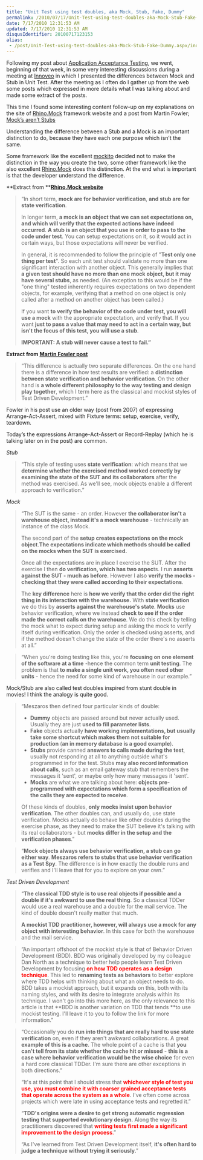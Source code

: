 ```yaml
---
title: "Unit Test using test doubles, aka Mock, Stub, Fake, Dummy"
permalink: /2010/07/17/Unit-Test-using-test-doubles-aka-Mock-Stub-Fake-Dummy/
date: 7/17/2010 12:31:53 AM
updated: 7/17/2010 12:31:53 AM
disqusIdentifier: 20100717123153
alias:
 - /post/Unit-Test-using-test-doubles-aka-Mock-Stub-Fake-Dummy.aspx/index.html
---
```

Following my post about [Application Acceptance Testing](http://www.laurentkempe.com/post/Application-Acceptance-Testing.aspx), we went, beginning of that week, in some very interesting discussions during a meeting at [Innoveo](http://www.innoveo.com/) in which I presented the differences between Mock and Stub in Unit Test. After the meeting as I often do I gather up from the web some posts which expressed in more details what I was talking about and made some extract of the posts.

This time I found some interesting content follow-up on my explanations on the site of [Rhino.Mock](http://ayende.com/Wiki/Rhino+Mocks+3.5.ashx) framework website and a post from Martin Fowler; [Mock’s aren’t Stubs](http://martinfowler.com/articles/mocksArentStubs.html)
<!-- more -->

Understanding the difference between a Stub and a Mock is an important distinction to do, because they have each one purpose which isn’t the same.

Some framework like the excellent [mockito](http://mockito.googlecode.com/) decided not to make the distinction in the way you create the two, some other framework like the also excellent [Rhino.Mock](http://ayende.com/Wiki/Rhino+Mocks.ashx) does this distinction. At the end what is important is that the developer understand the difference.

**Extract from **[**Rhino.Mock website**](http://ayende.com/Wiki/Rhino+Mocks+3.5.ashx) 

> “In short term, **mock are for behavior verification**, **and stub are for state verification**.
> 
> In longer term, **a mock is an object that we can set expectations on, and which will verify that the expected actions have indeed occurred**. **A stub is an object that you use in order to pass to the code under test**. You can setup expectations on it, so it would act in certain ways, but those expectations will never be verified.
> 
> In general, it is recommended to follow the principle of "**Test only one thing per test**". So each unit test should validate no more than one significant interaction with another object. This generally implies that **a given test should have no more than one mock object, but it may have several stubs**, as needed. (An exception to this would be if the "one thing" tested inherently requires expectations on two dependent objects, for example, verifying that a method on one object is only called after a method on another object has been called.)
> 
> If you want **to verify the behavior of the code under test, you will use a mock** with the appropriate expectation, and verify that. If you want **just to pass a value that may need to act in a certain way, but isn't the focus of this test, you will use a stub**.
> 
> **IMPORTANT: A stub will never cause a test to fail.”**

**Extract from [Martin Fowler post](http://martinfowler.com/articles/mocksArentStubs.html)**

> “This difference is actually two separate differences. On the one hand there is a difference in how test results are verified: a **distinction between state verification and behavior verification**. On the other hand is **a whole different philosophy to the way testing and design play together**, which I term here as the classical and mockist styles of Test Driven Development.”

Fowler in his post use an older way (post from 2007) of expressing Arrange-Act-Assert, mixed with Fixture terms: setup, exercise, verify, teardown.

Today’s the expressions Arrange-Act-Assert or Record-Replay (which he is talking later on in the post) are common.

*Stub*

> “This style of testing uses **state verification**: which means that we **determine whether the exercised method worked correctly by examining the state of the SUT and its collaborators** after the method was exercised. As we'll see, mock objects enable a different approach to verification.”

*Mock*

> “The SUT is the same - an order. However **the collaborator isn't a warehouse object, instead it's a mock warehouse** - technically an instance of the class Mock.
> 
> The second part of the **setup creates expectations on the mock object**.**The expectations indicate which methods should be called on the mocks when the SUT is exercised.**
> 
> Once all the expectations are in place I exercise the SUT. After the exercise I then **do verification, which has two aspec**ts. I run **asserts against the SUT - much as before**. However I also **verify the mocks - checking that they were called according to their expectations**.
> 
> The **key difference** here is **how we verify that the order did the right thing in its interaction with the warehouse.** With **state verification** we do this by **asserts against the warehouse's state**. **Mocks** use behavior verification, where we instead **check to see if the order made the correct calls on the warehouse**. We do this check by telling the mock what to expect during setup and asking the mock to verify itself during verification. Only the order is checked using asserts, and if the method doesn't change the state of the order there's no asserts at all.”

> “When you're doing testing like this, you're **focusing on one element of the software at a time** -hence the common term **unit testing**. The problem is that **to make a single unit work, you often need other units** - hence the need for some kind of warehouse in our example.”

Mock/Stub are also called test doubles inspired from stunt double in movies! I think the analogy is quite good.

> “Meszaros then defined four particular kinds of double:
> 
> *   **Dummy** objects are passed around but never actually used. Usually they are just **used to fill parameter lists**.
> *   **Fake** objects actually **have working implementations, but usually take some shortcut which makes them not suitable for production** (**an in memory database is a good example**).
> *   **Stubs** provide canned **answers to calls made during the test**, usually not responding at all to anything outside what's programmed in for the test. Stubs **may also record information about calls**, such as an email gateway stub that remembers the messages it 'sent', or maybe only how many messages it 'sent'.
> *   **Mocks** are what we are talking about here: **objects pre-programmed with expectations which form a specification of the calls they are expected to receive**.
> 
> Of these kinds of doubles, **only mocks insist upon behavior verification**. The other doubles can, and usually do, use state verification. Mocks actually do behave like other doubles during the exercise phase, as they need to make the SUT believe it's talking with its real collaborators - but **mocks differ in the setup and the verification phases**.”

> “**Mock objects always use behavior verification, a stub can go either way**. **Meszaros refers to stubs that use behavior verification as a Test Spy**. The difference is in how exactly the double runs and verifies and I'll leave that for you to explore on your own.”

*Test Driven Development*

> “**The classical TDD style is to use real objects if possible and a double if it's awkward to use the real thing**. So a classical TDDer would use a real warehouse and a double for the mail service. The kind of double doesn't really matter that much.
> 
> **A mockist TDD practitioner, however, will always use a mock for any object with interesting behavior**. In this case for both the warehouse and the mail service.

> ”An important offshoot of the mockist style is that of Behavior Driven Development (BDD). BDD was originally developed by my colleague Dan North as a technique to better help people learn Test Driven Development by focusing **<font color="#ff0000">on how TDD operates as a design technique</font>**. This led to **renaming tests as behaviors** to better explore where TDD helps with thinking about what an object needs to do. BDD takes a mockist approach, but it expands on this, both with its naming styles, and with its desire to integrate analysis within its technique. I won't go into this more here, as the only relevance to this article is that **BDD is another variation on TDD that tends **to use mockist testing. I'll leave it to you to follow the link for more information.”

> “Occasionally you do **run into things that are really hard to use state verification** on, even if they aren't awkward collaborations. A great **example of this is a cache**. The whole point of a cache is that **you can't tell from its state whether the cache hit or missed** - **this is a case where behavior verification would be the wise choice** for even a hard core classical TDDer. I'm sure there are other exceptions in both directions.”
> 
> “It's at this point that I should stress that<font color="#ff0000"> **whichever style of test you use, you must combine it with coarser grained acceptance tests that operate across the system as a whole**</font>. I've often come across projects which were late in using acceptance tests and regretted it.”
> 
> “**TDD's origins were a desire to get strong automatic regression testing that supported evolutionary design**. Along the way its practitioners discovered that<font color="#ff0000"> **writing tests first made a significant improvement to the design process**.</font>”
> 
> “As I've learned from Test Driven Development itself, **it's often hard to judge a technique without trying it seriously**.”

